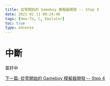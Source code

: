 ```yaml
---
title: 從零開始的 Gameboy 模擬器開發 -- Step 3
date: 2021-02-11 00:24:46
tags: [How-To, C, Emulator]
toc: true
type: adsense
---
```


中斷
========
富奸中





[下一篇: 從零開始的 Gameboy 模擬器開發 -- Step 4 ](https://wwssllabcd.github.io/2021/02/12/how-to-build-a-gameboy-emulator-4/)
